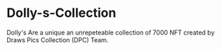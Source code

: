 # Dolly-s-Collection
Dolly's Are a unique an unrepeteable collection of 7000 NFT created by Draws Pics Collection (DPC) Team.
